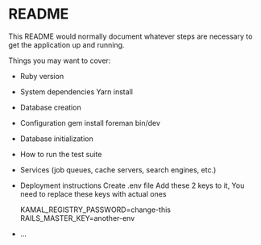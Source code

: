 # README

This README would normally document whatever steps are necessary to get the
application up and running.

Things you may want to cover:

* Ruby version

* System dependencies
  Yarn install

* Database creation

* Configuration
  gem install foreman
  bin/dev

* Database initialization

* How to run the test suite

* Services (job queues, cache servers, search engines, etc.)

* Deployment instructions
  Create .env file
  Add these 2 keys to it, You need to replace these keys with actual ones
  
  KAMAL_REGISTRY_PASSWORD=change-this
  RAILS_MASTER_KEY=another-env

* ...
